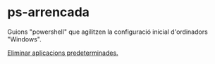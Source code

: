 # ps-arrencada

Guions "powershell" que agilitzen la configuració inicial d'ordinadors "Windows".

[Eliminar aplicacions predeterminades.](eliminar-apps.md)

